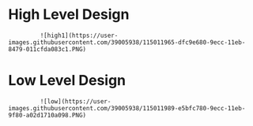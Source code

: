 # High Level Design

             ![high1](https://user-images.githubusercontent.com/39005938/115011965-dfc9e680-9ecc-11eb-8479-011cfda083c1.PNG)


# Low Level Design
             ![low](https://user-images.githubusercontent.com/39005938/115011989-e5bfc780-9ecc-11eb-9f80-a02d1710a098.PNG)

